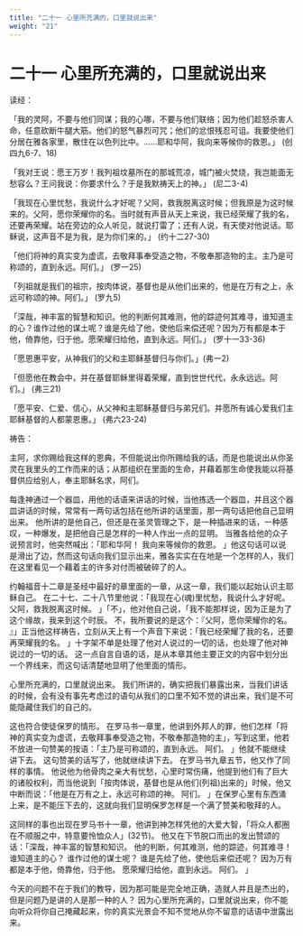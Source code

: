 ```yaml
---
title: "二十一 心里所充满的，口里就说出来"
weight: "21"
---
```


# 二十一 心里所充满的，口里就说出来


读经：

「我的灵阿，不要与他们同谋；我的心哪，不要与他们联络；因为他们趁怒杀害人命，任意砍断牛腿大筋。他们的怒气暴烈可咒；他们的忿恨残忍可诅。我要使他们分居在雅各家里，散住在以色列比中。……耶和华阿，我向来等候你的救恩。」
(创四九6-7、18)

「我对王说：愿王万岁！我列祖坟墓所在的那城荒凉，城门被火焚烧，我岂能面无愁容么？王问我说：你要求什么？于是我默祷天上的神。」
(尼二3-4)

「我现在心里忧愁，我说什么才好呢？父阿，救我脱离这时候；但我原是为这时候来的。父阿，愿你荣耀你的名。当时就有声音从天上来说，我已经荣耀了我的名，还要再荣耀。站在旁边的众人听见，就说打雷了；还有人说，有天使对他说话。耶稣说，这声音不是为我，是为你们来的。」
(约十二27-30)

「他们将神的真实变为虚谎，去敬拜事奉受造之物，不敬奉那造物的主。主乃是可称颂的，直到永远。阿们。」
(罗一25)

「列祖就是我们的祖宗，按肉体说，基督也是从他们出来的，他是在万有之上，永远可称颂的神。阿们。」
(罗九5)

「深哉，神丰富的智慧和知识。他的判断何其难测，他的踪迹何其难寻，谁知道主的心？谁作过他的谋土呢？谁是先给了他，使他后来偿还呢？因为万有都是本于他，倚靠他，归于他。愿荣耀归给他，直到永远。阿们。」
(罗十一33-36)

「愿恩惠平安，从神我们的父和主耶稣基督归与你们。」(弗一2)

「但愿他在教会中，并在基督耶稣里得着荣耀，直到世世代代，永永远远。阿们。」
(弗三21)

「愿平安、仁爱、信心，从父神和主耶稣基督归与弟兄们。并愿所有诚心爱我们主耶稣基督的人都蒙恩惠。」
(弗六23-24)

祷告：

主阿，求你赐给我这样的恩典，不但能说出你所赐给我的话，而是也能说出从你圣灵在我里头的工作而来的话；从那组织在里面的生命，并藉着那生命使我能以将基督供应给别人，奉主耶稣名求，阿们。

每逢神通过一个器皿，用他的话语来讲话的时候，当他拣选一个器皿，并且这个器皿讲话的时候，常常有一两句话包括在他所讲的话里面，那一两句话把他自己显明出来。
他所讲的是他自己，但还是在圣灵管理之下，是一种插进来的话，一种感叹，一种爆发，是把他自己是怎样的一种人作出一点的显明。
当雅各给他的众子说预言时，他突然喊出：「耶和华阿！
我向来等候你的救恩。
」他这句话可以说是滑出了边，然而这句话向我们显示出来，雅各实实在在地是一个怎样的人，我们在这里看见一个藉着主的许多对付而被破碎了的人。

约翰福音十二章是圣经中最好的章里面的一章，从这一章，我们能以起始认识主耶稣自己。
在二十七、二十八节里他说：「我现在心(魂)里忧愁，我说什么才好呢。
父阿，救我脱离这时候。
」「不」，他对他自己说，「我不能那样说，因为正是为了这个缘故，我来到这个时辰。
不，我所要说的是这个：『父阿，愿你荣耀你的名。
』」正当他这样祷告，立刻从天上有一个声音下来说：「我已经荣耀了我的名，还要再荣耀我的名。
」十字架不单是处理了他对人说过的一切的话，也处理了他对神说过的一切的话。
这一点自言自语的话，是从本章其他主要正文的内容中划分出一个界线来，而这句话清楚地显明了他里面的情形。

心里所充满的，口里就说出来。
我们所讲的，确实把我们暴露出来，当我们讲话的时候，会有没有事先考虑过的语句从我们的口里不知不觉的讲出来，我们是不可能隐藏住我们的自己的。

这也符合使徒保罗的情形。
在罗马书一章里，他讲到外邦人的罪，他们怎样「将神的真实变为虚谎，去敬拜事奉受造之物，不敬奉那造物的主」，写到这里，他若不放进一句赞美的按语：「主乃是可称颂的，直到永远。
阿们。
」他就不能继续讲下去。
这句赞美的话写了，他就继续讲下去。
在罗马书九章五节，他又作了同样的事情。
他说他为他骨肉之亲大有忧愁，心里时常伤痛，他提到他们有了巨大的诸般权利，而当他说到「按肉体说，基督也是从他们(列祖)出来的」时候，他又中断而说：「他是在万有之上，永远可称颂的神。
阿们。
」在保罗心里有东西涌上来，是不能压下去的，这就向我们显明保罗怎样是一个满了赞美和敬拜的人。

这同样的事也出现在罗马书十一章，他讲到神怎样凭他的大爱大智，「将众人都圈在不顺服之中，特意要怜恤众人」(32节)。
他又在下节脱口而出的发出赞颂的话：「深哉，神丰富的智慧和知识。
他的判断，何其难测，他的踪迹，何其难寻！
谁知道主的心？
谁作过他的谋士呢？
谁是先给了他，使他后来偿还呢？
因为万有都是本于他，倚靠他，归于他。
愿荣耀归给他，直到永远。
阿们。
」

今天的问题不在于我们的教导，因为那可能是完全地正确，造就人并且是杰出的，但是问题乃是讲的人是那一种的人？
因为心里所充满的，口里就说出来，你不能向听众将你自己掩藏起来，你的真实光景会不知不觉地从你不留意的话语中泄露出来。
